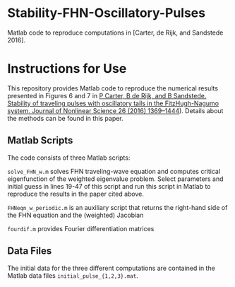 # Stability-FHN-Oscillatory-Pulses
Matlab code to reproduce computations in [Carter, de Rijk, and Sandstede 2016].

# Instructions for Use

This repository provides Matlab code to reproduce the numerical results presented in Figures 6 and 7 in [P Carter, B de Rijk, and B Sandstede. Stability of traveling pulses with oscillatory tails in the FitzHugh-Nagumo system. Journal of Nonlinear Science 26 (2016) 1369–1444](http://dx.doi.org/10.1007/s00332-016-9308-7)). Details about the methods can be found in this paper.

## Matlab Scripts 

The code consists of three Matlab scripts:

`solve_FHN_w.m` solves FHN traveling-wave equation and computes critical eigenfunction of the weighted eigenvalue problem. Select parameters and initial guess in lines 19-47 of this script and run this script in Matlab to reproduce the results in the paper cited above.

`FHNeqn_w_periodic.m` is an auxiliary script that returns the right-hand side of the FHN equation and the (weighted) Jacobian 

`fourdif.m` provides Fourier differentiation matrices

## Data Files

The initial data for the three different computations are contained in the Matlab data files `initial_pulse_{1,2,3}.mat`.
